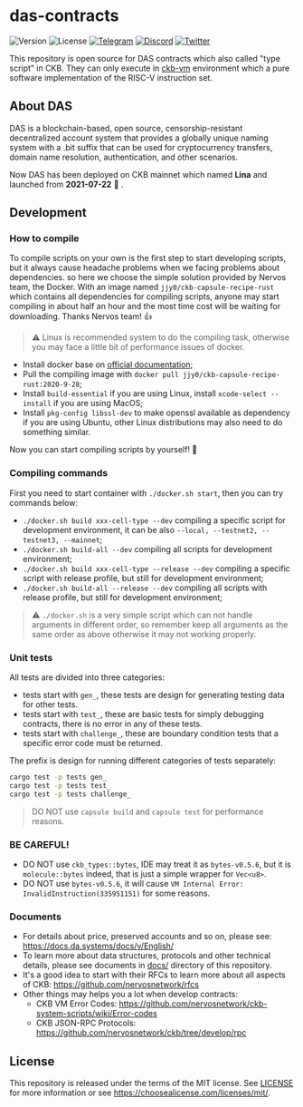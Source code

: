 # das-contracts

![Version](https://img.shields.io/github/release/DeAccountSystems/das-contracts.svg)
![License](https://img.shields.io/github/license/DeAccountSystems/das-contracts.svg)
[![Telegram](https://img.shields.io/badge/Telegram-2CA5E0?style=for-the-badge&logo=telegram&logoColor=white)](https://t.me/DASystemsNews)
[![Discord](https://img.shields.io/badge/Discord-7289DA?style=for-the-badge&logo=discord&logoColor=white)](https://discord.gg/WVunwT2hju)
[![Twitter](https://img.shields.io/badge/Twitter-1DA1F2?style=for-the-badge&logo=twitter&logoColor=white)](https://twitter.com/realDASystems)

This repository is open source for DAS contracts which also called "type script" in CKB. They can only execute in 
[ckb-vm](https://github.com/nervosnetwork/ckb-vm) environment which a pure software implementation of the RISC-V 
instruction set.


## About DAS

DAS is a blockchain-based, open source, censorship-resistant decentralized account system that provides a globally unique naming system with a .bit suffix that can be used for cryptocurrency transfers, domain name resolution, authentication, and other scenarios.

Now DAS has been deployed on CKB mainnet which named **Lina** and launched from **2021-07-22** 🎉 .

## Development

### How to compile

To compile scripts on your own is the first step to start developing scripts, but it always cause headache problems when we facing problems about dependencies. 
so here we choose the simple solution provided by Nervos team, the Docker. With an image named `jjy0/ckb-capsule-recipe-rust` which contains all dependencies 
for compiling scripts, anyone may start compiling in about half an hour and the most time cost will be waiting for downloading. Thanks Nervos team! 👍

> ⚠️ Linux is recommended system to do the compiling task, otherwise you may face a little bit of performance issues of docker.

- Install docker base on [official documentation](https://docs.docker.com/engine/install/);
- Pull the compiling image with `docker pull jjy0/ckb-capsule-recipe-rust:2020-9-28`;
- Install `build-essential` if you are using Linux, install `xcode-select --install` if you are using MacOS;
- Install `pkg-config libssl-dev` to make openssl available as dependency if you are using Ubuntu, other Linux distributions may also need to do something similar.

Now you can start compiling scripts by yourself! 🚀

### Compiling commands

First you need to start container with `./docker.sh start`, then you can try commands below:

- `./docker.sh build xxx-cell-type --dev` compiling a specific script for development environment, it can be also `--local, --testnet2, --testnet3, --mainnet`;
- `./docker.sh build-all --dev` compiling all scripts for development environment;
- `./docker.sh build xxx-cell-type --release --dev` compiling a specific script with release profile, but still for development environment;
- `./docker.sh build-all --release --dev` compiling all scripts with release profile, but still for development environment;

> ⚠️ `./docker.sh` is a very simple script which can not handle arguments in different order, so remember keep all arguments as the same order as above otherwise it may not working properly.

### Unit tests

All tests are divided into three categories:

- tests start with `gen_`, these tests are design for generating testing data for other tests.
- tests start with `test_`, these are basic tests for simply debugging contracts, there is no error in any of these tests.
- tests start with `challenge_`, these are boundary condition tests that a specific error code must be returned.

The prefix is design for running different categories of tests separately: 

``` sh
cargo test -p tests gen_
cargo test -p tests test_
cargo test -p tests challenge_
```

> DO NOT use `capsule build` and `capsule test` for performance reasons.

### BE CAREFUL!

- DO NOT use `ckb_types::bytes`, IDE may treat it as `bytes-v0.5.6`, but it is `molecule::bytes` indeed, that is just a simple wrapper for `Vec<u8>`.
- DO NOT use `bytes-v0.5.6`, it will cause `VM Internal Error: InvalidInstruction(335951151)` for some reasons.

### Documents

- For details about price, preserved accounts and so on, please see: https://docs.da.systems/docs/v/English/
- To learn more about data structures, protocols and other technical details, please see documents in [docs/](docs) directory of this repository.
- It's a good idea to start with their RFCs to learn more about all aspects of CKB: https://github.com/nervosnetwork/rfcs
- Other things may helps you a lot when develop contracts:
  - CKB VM Error Codes: https://github.com/nervosnetwork/ckb-system-scripts/wiki/Error-codes
  - CKB JSON-RPC Protocols: https://github.com/nervosnetwork/ckb/tree/develop/rpc


## License

This repository is released under the terms of the MIT license. See [LICENSE](LICENSE) for more information or see https://choosealicense.com/licenses/mit/.
